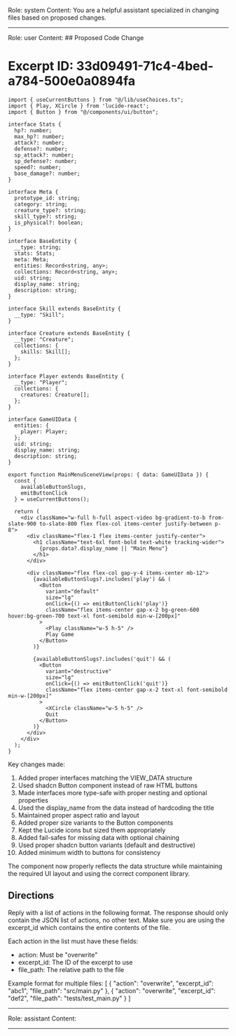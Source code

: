 Role: system
Content: You are a helpful assistant specialized in changing files based on proposed changes.
__________________
Role: user
Content: ## Proposed Code Change
# Excerpt ID: 33d09491-71c4-4bed-a784-500e0a0894fa
```tsx main_game/templates/MainMenuScene.tsx
import { useCurrentButtons } from "@/lib/useChoices.ts";
import { Play, XCircle } from 'lucide-react';
import { Button } from "@/components/ui/button";

interface Stats {
  hp?: number;
  max_hp?: number;
  attack?: number;
  defense?: number;
  sp_attack?: number;
  sp_defense?: number;
  speed?: number;
  base_damage?: number;
}

interface Meta {
  prototype_id: string;
  category: string;
  creature_type?: string;
  skill_type?: string;
  is_physical?: boolean;
}

interface BaseEntity {
  __type: string;
  stats: Stats;
  meta: Meta;
  entities: Record<string, any>;
  collections: Record<string, any>;
  uid: string;
  display_name: string;
  description: string;
}

interface Skill extends BaseEntity {
  __type: "Skill";
}

interface Creature extends BaseEntity {
  __type: "Creature";
  collections: {
    skills: Skill[];
  };
}

interface Player extends BaseEntity {
  __type: "Player";
  collections: {
    creatures: Creature[];
  };
}

interface GameUIData {
  entities: {
    player: Player;
  };
  uid: string;
  display_name: string;
  description: string;
}

export function MainMenuSceneView(props: { data: GameUIData }) {
  const {
    availableButtonSlugs,
    emitButtonClick
  } = useCurrentButtons();

  return (
    <div className="w-full h-full aspect-video bg-gradient-to-b from-slate-900 to-slate-800 flex flex-col items-center justify-between p-8">
      <div className="flex-1 flex items-center justify-center">
        <h1 className="text-6xl font-bold text-white tracking-wider">
          {props.data?.display_name || "Main Menu"}
        </h1>
      </div>

      <div className="flex flex-col gap-y-4 items-center mb-12">
        {availableButtonSlugs?.includes('play') && (
          <Button
            variant="default"
            size="lg"
            onClick={() => emitButtonClick('play')}
            className="flex items-center gap-x-2 bg-green-600 hover:bg-green-700 text-xl font-semibold min-w-[200px]"
          >
            <Play className="w-5 h-5" />
            Play Game
          </Button>
        )}

        {availableButtonSlugs?.includes('quit') && (
          <Button
            variant="destructive"
            size="lg"
            onClick={() => emitButtonClick('quit')}
            className="flex items-center gap-x-2 text-xl font-semibold min-w-[200px]"
          >
            <XCircle className="w-5 h-5" />
            Quit
          </Button>
        )}
      </div>
    </div>
  );
}
```

Key changes made:
1. Added proper interfaces matching the VIEW_DATA structure
2. Used shadcn Button component instead of raw HTML buttons
3. Made interfaces more type-safe with proper nesting and optional properties
4. Used the display_name from the data instead of hardcoding the title
5. Maintained proper aspect ratio and layout
6. Added proper size variants to the Button components
7. Kept the Lucide icons but sized them appropriately
8. Added fail-safes for missing data with optional chaining
9. Used proper shadcn button variants (default and destructive)
10. Added minimum width to buttons for consistency

The component now properly reflects the data structure while maintaining the required UI layout and using the correct component library.

## Directions
Reply with a list of actions in the following format. The response should only contain the JSON list of actions, no other text.
Make sure you are using the excerpt_id which contains the entire contents of the file.

Each action in the list must have these fields:
- action: Must be "overwrite"
- excerpt_id: The ID of the excerpt to use
- file_path: The relative path to the file

Example format for multiple files:
[
    {
        "action": "overwrite",
        "excerpt_id": "abc1",
        "file_path": "src/main.py"
    },
    {
        "action": "overwrite",
        "excerpt_id": "def2",
        "file_path": "tests/test_main.py"
    }
]
__________________
Role: assistant
Content: 
__________________
